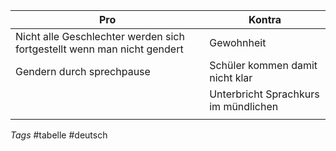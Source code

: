 
| Pro                                                                     | Kontra                               |
| ----------------------------------------------------------------------- | ------------------------------------ |
| Nicht alle Geschlechter werden sich fortgestellt wenn man nicht gendert | Gewohnheit                           |
| Gendern durch sprechpause                                               | Schüler kommen damit nicht klar      |
|                                                                         | Unterbricht Sprachkurs im mündlichen |
|                                                                         |                                      |

*Tags*
#tabelle #deutsch